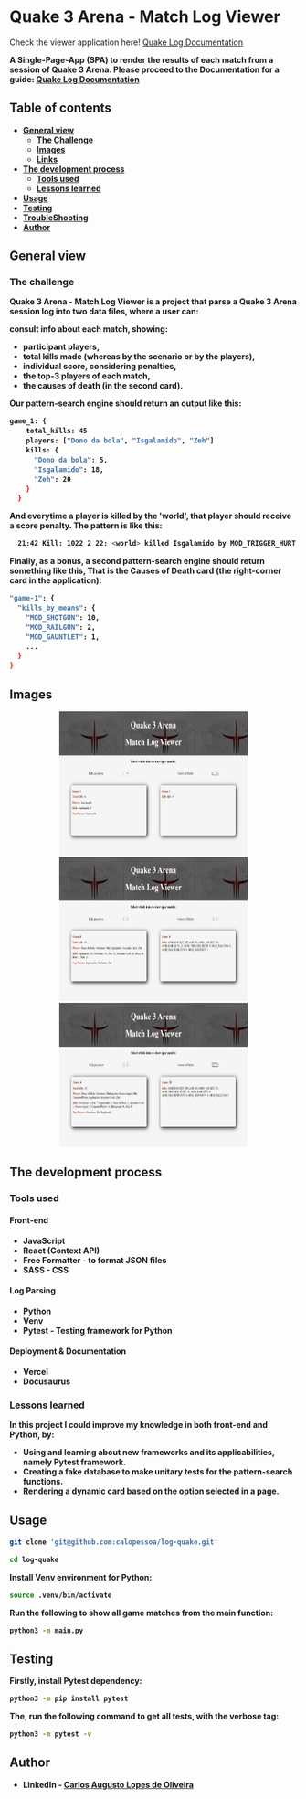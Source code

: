 # Quake 3 Arena - Match Log Viewer

Check the viewer application here!
<a href="http://quake3-log-viewer.vercel.app/">Quake Log Documentation</a>
<b>

A Single-Page-App (SPA) to render the results of each match from a session of Quake 3 Arena.
Please proceed to the Documentation for a guide:
<a href="http://documentation-quake-log.vercel.app/">Quake Log Documentation</a>

## Table of contents

- [General view](#general-view)
  - [The Challenge](#the-challenge)
  - [Images](#images)
  - [Links](#links)
- [The development process](#the-development-process)
  - [Tools used](#tools-used)
  - [Lessons learned](#lessons-learned)
- [Usage](#usage)
- [Testing](#testing)
- [TroubleShooting](#troubleshooting)
- [Author](#author)

## General view

### The challenge

Quake 3 Arena - Match Log Viewer is a project that parse a Quake 3 Arena session log into two data files, 
where a user can:

**consult info about each match**, showing:

- participant players,
- total kills made (whereas by the scenario or by the players),
- individual score, considering penalties,
- the top-3 players of each match,
- the causes of death (in the second card).

Our pattern-search engine should return an output like this:
```bash
game_1: {
    total_kills: 45
    players: ["Dono da bola", "Isgalamido", "Zeh"]
    kills: {
      "Dono da bola": 5,
      "Isgalamido": 18,
      "Zeh": 20
    }
  }
```
And everytime a player is killed by the 'world', that player should receive a score penalty.
The pattern is like this:
```bash
  21:42 Kill: 1022 2 22: <world> killed Isgalamido by MOD_TRIGGER_HURT
```

Finally, as a bonus, a second pattern-search engine should return something like this,
That is the Causes of Death card (the right-corner card in the application):
```bash
"game-1": {
  "kills_by_means": {
    "MOD_SHOTGUN": 10,
    "MOD_RAILGUN": 2,
    "MOD_GAUNTLET": 1,
    ...
  }
}
```


## Images

<div align="center">
  <img width="330px" height="252px" src="/front-end/src/assets/game1.png" />
  <img width="330px" height="252px" src="/front-end/src/assets/game8.png" />
  <img width="330px" height="252px" src="/front-end/src/assets/game6mixed.png" />
</div>

## The development process

### Tools used

#### Front-end

- JavaScript
- React (Context API)
- Free Formatter - to format JSON files
- SASS - CSS

#### Log Parsing

- Python
- Venv
- Pytest - Testing framework for Python

#### Deployment & Documentation

- Vercel
- Docusaurus

### Lessons learned

In this project I could improve my knowledge in both front-end and Python, by:

- Using and learning about new frameworks and its applicabilities, namely Pytest framework.
- Creating a fake database to make unitary tests for the pattern-search functions.
- Rendering a dynamic card based on the option selected in a page.

## Usage

```bash
git clone 'git@github.com:calopessoa/log-quake.git'
```

```bash
cd log-quake
```
Install Venv environment for Python:
```bash
source .venv/bin/activate
```

Run the following to show all game matches from the main function:
```bash
python3 -m main.py
```

## Testing

Firstly, install Pytest dependency:
```bash
python3 -m pip install pytest
```

The, run the following command to get all tests, with the verbose tag:
```bash
python3 -m pytest -v
```

## Author

- LinkedIn - [Carlos Augusto Lopes de Oliveira](https://www.linkedin.com/in/carlos-augusto-lopes-de-oliveira-2602458b/)
